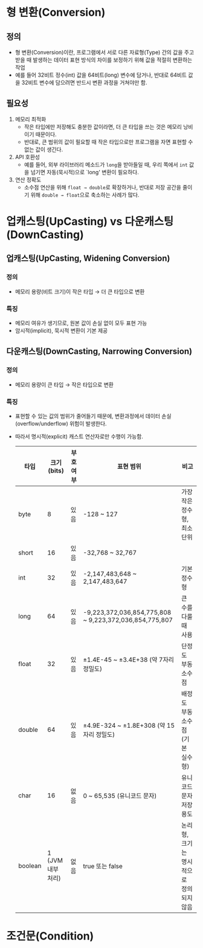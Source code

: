 # 형 변환(Conversion)
## 정의
- 형 변환(Conversion)이란, 프로그램에서 서로 다른 자료형(Type) 간의 값을 주고 받을 때 발생하는
  데이터 표현 방식의 차이를 보정하기 위해 값을 적절히 변환하는 작업
- 예를 들어 32비트 정수(int) 값을 64비트(long) 변수에 담거나, 반대로 64비트 값을 32비트 변수에 담으려면
  반드시 변환 과정을 거쳐야만 함. 

## 필요성
1. 메모리 최적화
   - 작은 타입에만 저장해도 충분한 값이라면, 더 큰 타입을 쓰는 것은 메모리 낭비이기 때문이다.
   - 반대로, 큰 범위의 값이 필요할 때 작은 타입으로만 프로그램을 자면 표현할 수 없는 값이 생긴다. 
2. API 호환성
   - 예를 들어, 외부 라이브러리 메소드가 `long`을 받아들일 때, 우리 쪽에서 `int` 값을 넘기면 자동(묵시적)으로 `long' 변환이 필요하다. 
3. 연산 정확도
   - 소수점 연산을 위해 `float → double`로 확장하거나, 반대로 저장 공간을 줄이기 위해 `double → float`으로 축소하는 사례가 많다. 

# 업캐스팅(UpCasting) vs 다운캐스팅(DownCasting)
## 업캐스팅(UpCasting, Widening Conversion)
### 정의 
- 메모리 용량(비트 크기)이 작은 타입 → 더 큰 타입으로 변환

### 특징
- 메모리 여유가 생기므로, 원본 값이 손실 없이 모두 표현 가능
- 암시적(implicit), 묵시적 변환이 기본 제공

## 다운캐스팅(DownCasting, Narrowing Conversion)
### 정의
- 메모리 용량이 큰 타입 → 작은 타입으로 변환

### 특징
- 표현할 수 있는 값의 범위가 줄어들기 때문에, 변환과정에서 데이터 손실(overflow/underflow) 위험이 발생한다.
- 따라서 명시적(explicit) 캐스트 연산자로만 수행이 가능함.

  | 타입     | 크기 (bits) | 부호 여부 | 표현 범위                                     | 비고                     |
  |----------|-------------|-----------|-----------------------------------------------|------------------------|
  | byte     | 8           | 있음      | -128 ~ 127                                    | 가장 작은 정수형, 최소 단위       |
  | short    | 16          | 있음      | -32,768 ~ 32,767                              |                        |
  | int      | 32          | 있음      | -2,147,483,648 ~ 2,147,483,647                | 기본 정수형                 |
  | long     | 64          | 있음      | -9,223,372,036,854,775,808 ~ 9,223,372,036,854,775,807 | 큰 수를 다룰 때 사용           |
  | float    | 32          | 있음      | ±1.4E-45 ~ ±3.4E+38 (약 7자리 정밀도)         | 단정도 부동소수점              |
  | double   | 64          | 있음      | ±4.9E-324 ~ ±1.8E+308 (약 15자리 정밀도)      | 배정도 부동소수점 (기본 실수형)     |
  | char     | 16          | 없음      | 0 ~ 65,535 (유니코드 문자)                    | 유니코드 문자 저장 용도          |
  | boolean  | 1 (JVM 내부 처리) | 없음      | true 또는 false                               | 논리형, 크기는 명시적으로 정의되지 않음 |

# 조건문(Condition)